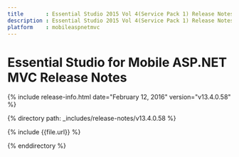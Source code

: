 ```yaml
---
title       : Essential Studio 2015 Vol 4(Service Pack 1) Release Notes
description : Essential Studio 2015 Vol 4(Service Pack 1) Release Notes
platform    : mobileaspnetmvc
---
```


# Essential Studio for Mobile ASP.NET MVC Release Notes

{% include release-info.html date="February 12, 2016" version="v13.4.0.58" %}

{% directory path: _includes/release-notes/v13.4.0.58 %}

{% include {{file.url}} %}

{% enddirectory %}

